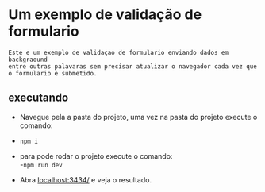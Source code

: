 # Um exemplo de validação de formulario
    Este e um exemplo de validaçao de formulario enviando dados em backgraound 
    entre outras palavaras sem precisar atualizar o navegador cada vez que o formulario e submetido.
    
## executando 
- Navegue pela a pasta do projeto, uma vez na pasta do projeto execute o comando:
- ```npm i```
- para pode rodar o projeto execute o comando:  
-```npm run dev ```

- Abra [localhost:3434/](http://localhost:3434/) e veja o resultado.
